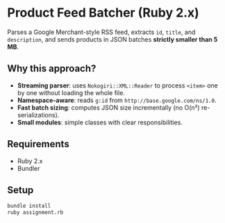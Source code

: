 # Product Feed Batcher (Ruby 2.x)

Parses a Google Merchant-style RSS feed, extracts `id`, `title`, and `description`, and sends products in JSON batches **strictly smaller than 5 MB**.

## Why this approach?

- **Streaming parser**: uses `Nokogiri::XML::Reader` to process `<item>` one by one without loading the whole file.
- **Namespace-aware**: reads `g:id` from `http://base.google.com/ns/1.0`.
- **Fast batch sizing**: computes JSON size incrementally (no O(n²) re-serializations).
- **Small modules**: simple classes with clear responsibilities.

## Requirements

- Ruby 2.x
- Bundler

## Setup

```bash
bundle install
ruby assignment.rb
```